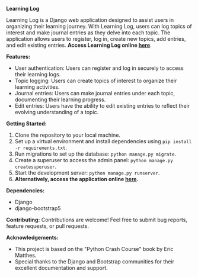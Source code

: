 **Learning Log**

Learning Log is a Django web application designed to assist users in organizing their learning journey. With Learning Log, users can log topics of interest and make journal entries as they delve into each topic. The application allows users to register, log in, create new topics, add entries, and edit existing entries. **Access Learning Log online [here](https://main-bvxea6i-3nfaeon5pk5xe.us-3.platformsh.site/)**.

**Features:**
- User authentication: Users can register and log in securely to access their learning logs.
- Topic logging: Users can create topics of interest to organize their learning activities.
- Journal entries: Users can make journal entries under each topic, documenting their learning progress.
- Edit entries: Users have the ability to edit existing entries to reflect their evolving understanding of a topic.

**Getting Started:**
1. Clone the repository to your local machine.
2. Set up a virtual environment and install dependencies using `pip install -r requirements.txt`.
3. Run migrations to set up the database: `python manage.py migrate`.
4. Create a superuser to access the admin panel: `python manage.py createsuperuser`.
5. Start the development server: `python manage.py runserver`.
6. **Alternatively, access the application online [here](https://main-bvxea6i-3nfaeon5pk5xe.us-3.platformsh.site/).**

**Dependencies:**
- Django
- django-bootstrap5

**Contributing:**
Contributions are welcome! Feel free to submit bug reports, feature requests, or pull requests.

**Acknowledgements:**
- This project is based on the "Python Crash Course" book by Eric Matthes.
- Special thanks to the Django and Bootstrap communities for their excellent documentation and support.
